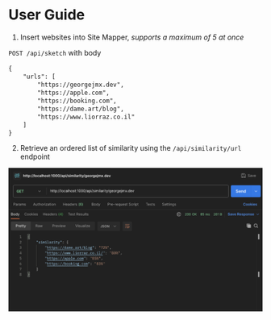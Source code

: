 # User Guide

1. Insert websites into Site Mapper, _supports a maximum of 5 at once_

`POST /api/sketch` with body

```
{
    "urls": [
        "https://georgejmx.dev",
        "https://apple.com",
        "https://booking.com",
        "https://dame.art/blog",
        "https://www.liorraz.co.il"
    ]
}
```

2. Retrieve an ordered list of similarity using the `/api/similarity/url` endpoint

![Retrieving similarity postman](similarity-call.png)
